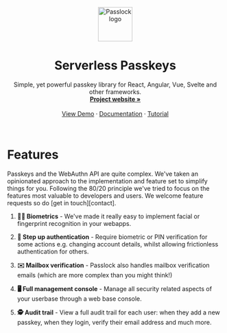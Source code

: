 <div align="center">
  <a href="https://github.com/passlock-dev/passkeys-frontend">
    <img src="https://github.com/passlock-dev/passkeys-frontend/assets/208345/53ee00d3-8e6c-49ea-b43c-3f901450c73b" alt="Passlock logo" width="80" height="80">
  </a>
</div>

<a name="readme-top"></a>
<h1 align="center">Serverless Passkeys</h1>

  <p align="center">
    Simple, yet powerful passkey library for React, Angular, Vue, Svelte and other frameworks.
    <br />
    <a href="https://passlock.dev"><strong>Project website »</strong></a>
    <br />
    <br />
    <a href="https://passlock.dev/#demo">View Demo</a>
    ·
    <a href="https://docs.passlock.dev">Documentation</a>
    ·
    <a href="https://docs.passlock.dev/docs/tutorial/intro">Tutorial</a>
  </p>
</div>

<br />

# Features

Passkeys and the WebAuthn API are quite complex. We've taken an opinionated approach to the implementation and feature set to simplify things for you. Following the 80/20 principle we've tried to focus on the features most valuable to developers and users. We welcome feature requests so do [get in touch][contact].

1. **☝🏻 Biometrics** - We've made it really easy to implement facial or fingerprint recognition in your webapps.

2. **🔐 Step up authentication** - Require biometric or PIN verification for some actions e.g. changing account details, whilst allowing frictionless authentication for others.

3. **✉️ Mailbox verification** - Passlock also handles mailbox verification emails (which are more complex than you might think!)

3. **🖥️ Full management console** - Manage all security related aspects of your userbase through a web base console.

5. **🕵️ Audit trail** - View a full audit trail for each user: when they add a new passkey, when they login, verify their email address and much more.